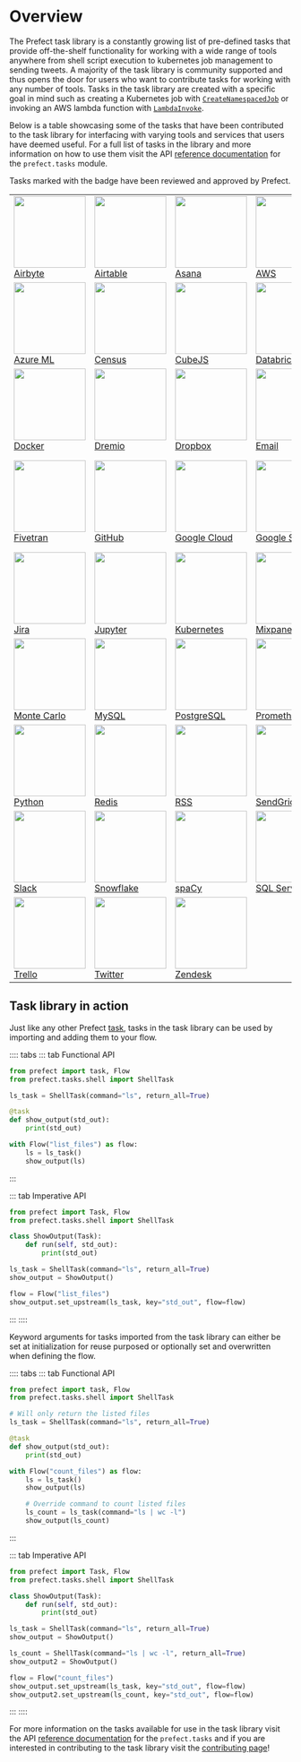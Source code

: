 # Overview

The Prefect task library is a constantly growing list of pre-defined tasks that provide off-the-shelf
functionality for working with a wide range of tools anywhere from shell script execution to kubernetes
job management to sending tweets. A majority of the task library is community supported and thus opens
the door for users who want to contribute tasks for working with any number of tools. Tasks in the task
library are created with a specific goal in mind such as creating a Kubernetes job with
[`CreateNamespacedJob`](/api/latest/tasks/kubernetes.html#createnamespacedjob) or invoking an AWS lambda
function with [`LambdaInvoke`](/api/latest/tasks/aws.html#lambdainvoke).

Below is a table showcasing some of the tasks that have been contributed to the task library for
interfacing with varying tools and services that users have deemed useful. For a full list of tasks in
the library and more information on how to use them visit the API [reference documentation](/api/latest)
for the `prefect.tasks` module.

Tasks marked with the <Badge text="Verified" type="success" vertical="middle"></Badge> badge have been reviewed and approved by Prefect.

<ClientOnly>
<table>
  <tr>
    <td><Badge text="Verified" type="success"></Badge><img src="/logos/airbyte.png" height="128" width="128" style="max-height: 128px; max-width: 128px;"><a href="https://docs.prefect.io/api/latest/tasks/airbyte.html">Airbyte</a></td>
    <td><img src="/logos/airtable.png" height="128" width="128" style="max-height: 128px; max-width: 128px;"><a href="https://docs.prefect.io/api/latest/tasks/airtable.html">Airtable</a></td>
    <td><img src="/logos/asana_logo.png" height="128" width="128" style="max-height: 128px; max-width: 128px;"><a href="https://docs.prefect.io/api/latest/tasks/asana.html">Asana</a></td>
    <td><img src="/logos/aws.png" height="128" width="128" style="max-height: 128px; max-width: 128px;"><a href="https://docs.prefect.io/api/latest/tasks/aws.html">AWS</a></td>
    <td><img src="/logos/azure.png" height="128" width="128" style="max-height: 128px; max-width: 128px;"><a href="https://docs.prefect.io/api/latest/tasks/azure.html">Azure</a></td>
  </tr>
  <tr>
    <td><img src="/logos/azure_ml.png" height="128" width="128" style="max-height: 128px; max-width: 128px;"><a href="https://docs.prefect.io/api/latest/tasks/azureml.html">Azure ML</a></td>
    <td><Badge text="Verified" type="success"></Badge><img src="/logos/census.png" height="128" width="128" style="max-height: 128px; max-width: 128px;"><a href="https://docs.prefect.io/api/latest/tasks/census.html">Census</a></td>
    <td><img src="/logos/cubejs.png" height="128" width="128" style="max-height: 128px; max-width: 128px;"><a href="https://docs.prefect.io/api/latest/tasks/cubejs.html">CubeJS</a></td>
    <td><img src="/logos/databricks.png" height="128" width="128" style="max-height: 128px; max-width: 128px;"><a href="https://docs.prefect.io/api/latest/tasks/databricks.html">Databricks</a></td>
    <td><Badge text="Verified" type="success"></Badge><img src="/logos/dbt.png" height="128" width="128" style="max-height: 128px; max-width: 128px;"><a href="https://docs.prefect.io/api/latest/tasks/dbt.html">dbt</a></td>
  </tr>
  <tr>
    <td><img src="/logos/docker.png" height="128" width="128" style="max-height: 128px; max-width: 128px;"><a href="https://docs.prefect.io/api/latest/tasks/docker.html">Docker</a></td>
    <td><img src="/logos/dremio.png" height="128" width="128" style="max-height: 128px; max-width: 128px;"><a href="https://docs.prefect.io/api/latest/tasks/dremio.html">Dremio</a></td>
    <td><img src="/logos/dropbox.png" height="128" width="128" style="max-height: 128px; max-width: 128px;"><a href="https://docs.prefect.io/api/latest/tasks/dropbox.html">Dropbox</a></td>
    <td><img src="/logos/email.png" height="128" width="128" style="max-height: 128px; max-width: 128px;"><a href="https://docs.prefect.io/api/latest/tasks/notifications.html#emailtask">Email</a></td>
    <td><Badge text="Verified" type="success"></Badge><img src="/logos/firebolt.png" height="128" width="128" style="max-height: 128px; max-width: 128px;"><a href="https://docs.prefect.io/api/latest/tasks/firebolt.html">Firebolt</a></td>
  </tr>
  <tr>
    <td><Badge text="Verified" type="success"></Badge><img src="/logos/fivetran.png" height="128" width="128" style="max-height: 128px; max-width: 128px;"><a href="https://docs.prefect.io/api/latest/tasks/fivetran.html">Fivetran</a></td>
    <td><img src="/logos/github.png" height="128" width="128" style="max-height: 128px; max-width: 128px;"><a href="https://docs.prefect.io/api/latest/tasks/github.html">GitHub</a></td>
    <td><img src="/logos/google_cloud.png" height="128" width="128" style="max-height: 128px; max-width: 128px;"><a href="https://docs.prefect.io/api/latest/tasks/gcp.html">Google Cloud</a></td>
    <td><img src="/logos/sheets.png" height="128" width="128" style="max-height: 128px; max-width: 128px;"><a href="https://docs.prefect.io/api/latest/tasks/gsheets.html">Google Sheets</a></td>
    <td><Badge text="Verified" type="success"></Badge><img src="/logos/ge.png" height="128" width="128" style="max-height: 128px; max-width: 128px;"><a href="https://docs.prefect.io/api/latest/tasks/great_expectations.html">Great Expectations</a></td>
  </tr>
  <tr>
    <td><img src="/logos/jira.png" height="128" width="128" style="max-height: 128px; max-width: 128px;"><a href="https://docs.prefect.io/api/latest/tasks/jira.html">Jira</a></td>
    <td><img src="/logos/jupyter.png" height="128" width="128" style="max-height: 128px; max-width: 128px;"><a href="https://docs.prefect.io/api/latest/tasks/jupyter.html">Jupyter</a></td>
    <td><img src="/logos/kubernetes.png" height="128" width="128" style="max-height: 128px; max-width: 128px;"><a href="https://docs.prefect.io/api/latest/tasks/kubernetes.html">Kubernetes</a></td>
    <td><img src="/logos/mixpanel.png" height="128" width="128" style="max-height: 128px; max-width: 128px;"><a href="https://docs.prefect.io/api/latest/tasks/mixpanel.html">Mixpanel</a></td>
    <td><img src="/logos/monday.png" height="128" width="128" style="max-height: 128px; max-width: 128px;"><a href="https://docs.prefect.io/api/latest/tasks/monday.html">Monday</a></td>
  </tr>
  <tr>
    <td><Badge text="Verified" type="success"></Badge><img src="/logos/monte_carlo.png" height="128" width="128" style="max-height: 128px; max-width: 128px;"><a href="https://docs.prefect.io/api/latest/tasks/monte_carlo.html">Monte Carlo</a></td>
    <td><img src="/logos/mysql.png" height="128" width="128" style="max-height: 128px; max-width: 128px;"><a href="https://docs.prefect.io/api/latest/tasks/mysql.html">MySQL</a></td>
    <td><img src="/logos/postgres.png" height="128" width="128" style="max-height: 128px; max-width: 128px;"><a href="https://docs.prefect.io/api/latest/tasks/postgres.html">PostgreSQL</a></td>
    <td><img src="/logos/prometheus.png" height="128" width="128" style="max-height: 128px; max-width: 128px;"><a href="https://docs.prefect.io/api/latest/tasks/prometheus.html">Prometheus</a></td>
    <td><img src="/logos/pushbullet.png" height="128" width="128" style="max-height: 128px; max-width: 128px;"><a href="https://docs.prefect.io/api/latest/tasks/notifications.html#pushbullettask">Pushbullet</a></td>
  </tr>
  <tr>
    <td><img src="/logos/python.png" height="128" width="128" style="max-height: 128px; max-width: 128px;"><a href="https://docs.prefect.io/api/latest/tasks/function.html">Python</a></td>
    <td><img src="/logos/redis.png" height="128" width="128" style="max-height: 128px; max-width: 128px;"><a href="https://docs.prefect.io/api/latest/tasks/redis.html">Redis</a></td>
    <td><img src="/logos/rlogo.png" height="128" width="128" style="max-height: 128px; max-width: 128px;"><a href="https://docs.prefect.io/api/latest/tasks/rss.html">RSS</a></td>
    <td><img src="/logos/sendgrid.png" height="128" width="128" style="max-height: 128px; max-width: 128px;"><a href="https://docs.prefect.io/api/latest/tasks/sendgrid.html">SendGrid</a></td>
    <td><img src="/logos/shell.png" height="128" width="128" style="max-height: 128px; max-width: 128px;"><a href="https://docs.prefect.io/api/latest/tasks/shell.html">Shell</a></td>
  </tr>
  <tr>
    <td><img src="/logos/slack.png" height="128" width="128" style="max-height: 128px; max-width: 128px;"><a href="https://docs.prefect.io/api/latest/tasks/notifications.html#slacktask">Slack</a></td>
    <td><img src="/logos/snowflake.png" height="128" width="128" style="max-height: 128px; max-width: 128px;"><a href="https://docs.prefect.io/api/latest/tasks/snowflake.html">Snowflake</a></td>
    <td><img src="/logos/spacy.png" height="128" width="128" style="max-height: 128px; max-width: 128px;"><a href="https://docs.prefect.io/api/latest/tasks/spacy.html">spaCy</a></td>
    <td><img src="/logos/sqlserverlogo.png" height="128" width="128" style="max-height: 128px; max-width: 128px;"><a href="https://docs.prefect.io/api/latest/tasks/sql_server.html">SQL Server</a></td>
    <td><img src="/logos/sqlite.png" height="128" width="128" style="max-height: 128px; max-width: 128px;"><a href="https://docs.prefect.io/api/latest/tasks/sqlite.html">SQLite</a></td>
  </tr>
  <tr>
    <td><img src="/logos/trello.png" height="128" width="128" style="max-height: 128px; max-width: 128px;"><a href="https://docs.prefect.io/api/latest/tasks/trello.html">Trello</a></td>
    <td><img src="/logos/tlogo.png" height="128" width="128" style="max-height: 128px; max-width: 128px;"><a href="https://docs.prefect.io/api/latest/tasks/twitter.html">Twitter</a></td>
    <td><img src="/logos/zendesk.png" height="128" width="128" style="max-height: 128px; max-width: 128px;"><a href="https://docs.prefect.io/api/latest/tasks/zendesk.html">Zendesk</a></td>
    <td></td>
    <td></td>
  </tr>
</table>
</ClientOnly>

## Task library in action

Just like any other Prefect [task](/core/concepts/tasks.html), tasks in the task library can be
used by importing and adding them to your flow.

:::: tabs
::: tab Functional API

```python
from prefect import task, Flow
from prefect.tasks.shell import ShellTask

ls_task = ShellTask(command="ls", return_all=True)

@task
def show_output(std_out):
    print(std_out)

with Flow("list_files") as flow:
    ls = ls_task()
    show_output(ls)
```

:::

::: tab Imperative API

```python
from prefect import Task, Flow
from prefect.tasks.shell import ShellTask

class ShowOutput(Task):
    def run(self, std_out):
        print(std_out)

ls_task = ShellTask(command="ls", return_all=True)
show_output = ShowOutput()

flow = Flow("list_files")
show_output.set_upstream(ls_task, key="std_out", flow=flow)
```

:::
::::

Keyword arguments for tasks imported from the task library can either be set at initialization for reuse
purposed or optionally set and overwritten when defining the flow.

:::: tabs
::: tab Functional API

```python
from prefect import task, Flow
from prefect.tasks.shell import ShellTask

# Will only return the listed files
ls_task = ShellTask(command="ls", return_all=True)

@task
def show_output(std_out):
    print(std_out)

with Flow("count_files") as flow:
    ls = ls_task()
    show_output(ls)

    # Override command to count listed files
    ls_count = ls_task(command="ls | wc -l")
    show_output(ls_count)
```

:::

::: tab Imperative API

```python
from prefect import Task, Flow
from prefect.tasks.shell import ShellTask

class ShowOutput(Task):
    def run(self, std_out):
        print(std_out)

ls_task = ShellTask(command="ls", return_all=True)
show_output = ShowOutput()

ls_count = ShellTask(command="ls | wc -l", return_all=True)
show_output2 = ShowOutput()

flow = Flow("count_files")
show_output.set_upstream(ls_task, key="std_out", flow=flow)
show_output2.set_upstream(ls_count, key="std_out", flow=flow)
```

:::
::::

For more information on the tasks available for use in the task library visit the API
[reference documentation](/api/latest) for the `prefect.tasks` and if you are interested in contributing to the task library visit the [contributing page](/core/task_library/contributing.html)!
